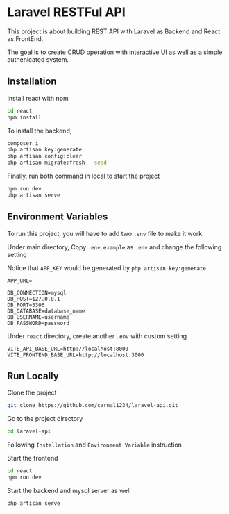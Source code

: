 
# Laravel RESTFul API


This project is about building REST API with Laravel as Backend and React as FrontEnd.

The goal is to create CRUD operation with interactive UI as well as a simple authenicated system.





## Installation

Install react with npm

```bash
cd react
npm install
```


To install the backend,

```bash
composer i
php artisan key:generate
php artisan config:clear
php artisan migrate:fresh --seed
```


Finally, run both command in local to start the project

```bash
npm run dev
php artisan serve
```















    
## Environment Variables

To run this project, you will have to add two `.env` file to make it work. 

Under main directory, Copy `.env.example` as `.env` and change the following setting

Notice that `APP_KEY` would be generated by `php artisan key:generate`

```
APP_URL=

DB_CONNECTION=mysql
DB_HOST=127.0.0.1
DB_PORT=3306
DB_DATABASE=database_name
DB_USERNAME=username
DB_PASSWORD=password
```



Under `react` directory, create another `.env` with custom setting

```
VITE_API_BASE_URL=http://localhost:8000
VITE_FRONTEND_BASE_URL=http://localhost:3000
```
## Run Locally

Clone the project

```bash
git clone https://github.com/carnal1234/laravel-api.git
```

Go to the project directory

```bash
cd laravel-api
```

Following `Installation` and `Environment Variable` instruction 

Start the frontend

```bash
cd react
npm run dev
```

Start the backend and mysql server as well

```bash
php artisan serve
```





